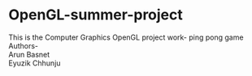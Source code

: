 # OpenGL-summer-project
This is the Computer Graphics OpenGL project work- ping pong game <br>
Authors- <br>Arun Basnet <br>
        Eyuzik Chhunju
